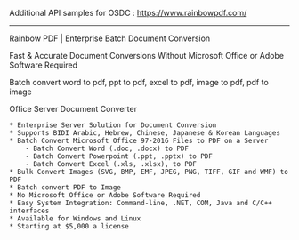 Additional API samples for OSDC :  https://www.rainbowpdf.com/

----

Rainbow PDF | Enterprise Batch Document Conversion


Fast & Accurate Document Conversions Without Microsoft Office or Adobe Software Required

Batch convert word to pdf, ppt to pdf, excel to pdf, image to pdf, pdf to image

Office Server Document Converter

    * Enterprise Server Solution for Document Conversion
    * Supports BIDI Arabic, Hebrew, Chinese, Japanese & Korean Languages
    * Batch Convert Microsoft Office 97-2016 Files to PDF on a Server
        - Batch Convert Word (.doc, .docx) to PDF
        - Batch Convert Powerpoint (.ppt, .pptx) to PDF
        - Batch Convert Excel (.xls, .xlsx), to PDF
    * Bulk Convert Images (SVG, BMP, EMF, JPEG, PNG, TIFF, GIF and WMF) to PDF
    * Batch convert PDF to Image
    * No Microsoft Office or Adobe Software Required
    * Easy System Integration: Command-line, .NET, COM, Java and C/C++ interfaces
    * Available for Windows and Linux
    * Starting at $5,000 a license
